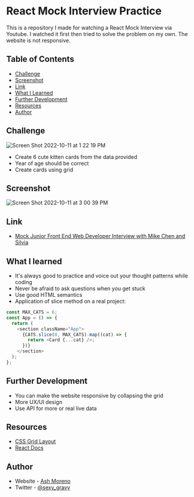 # React Mock Interview Practice

This is a repository I made for watching a React Mock Interview via Youtube.
I watched it first then tried to solve the problem on my own.
The website is not responsive.

## Table of Contents

- [Challenge](#challenge)
- [Screenshot](#screenshot)
- [Link](#link)
- [What I Learned](#what-i-learned)
- [Further Development](#further-development)
- [Resources](#resources)
- [Author](#author)

## Challenge

![Screen Shot 2022-10-11 at 1 22 19 PM](https://user-images.githubusercontent.com/89284873/195185587-477f0c26-ef48-4391-b158-9eb30156b5ad.png)

- Create 6 cute kitten cards from the data provided
- Year of age should be correct
- Create cards using grid

## Screenshot

![Screen Shot 2022-10-11 at 3 00 39 PM](https://user-images.githubusercontent.com/89284873/195187377-0b5cdab7-7ebc-427b-8499-7be7463f766f.png)


## Link

- [Mock Junior Front End Web Developer Interview with Mike Chen and Silvia](https://www.youtube.com/watch?v=j7CG7awlrQA)

## What I learned

- It's always good to practice and voice out your thought patterns while coding
- Never be afraid to ask questions when you get stuck
- Use good HTML semantics
- Application of slice method on a real project:

```js
const MAX_CATS = 6;
const App = () => {
  return (
    <section className="App">
      {CATS.slice(0, MAX_CATS).map((cat) => {
        return <Card {...cat} />;
      })}
    </section>
  );
};
```

## Further Development

- You can make the website responsive by collapsing the grid
- More UX/UI design
- Use API for more or real live data

## Resources

- [CSS Grid Layout](https://developer.mozilla.org/en-US/docs/Web/CSS/CSS_Grid_Layout)
- [React Docs](https://beta.reactjs.org)

## Author

- Website - [Ash Moreno](https://www.ashmoreno.dev)
- Twitter - [@sexy_gravy](https://twitter.com/sexy_gravy)
